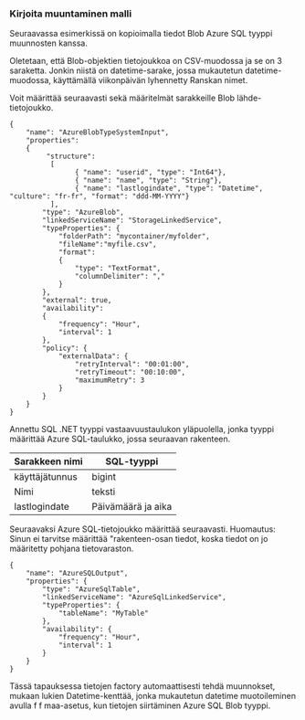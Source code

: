 ### <a name="type-conversion-sample"></a>Kirjoita muuntaminen malli
Seuraavassa esimerkissä on kopioimalla tiedot Blob Azure SQL tyyppi muunnosten kanssa.

Oletetaan, että Blob-objektien tietojoukkoa on CSV-muodossa ja se on 3 saraketta. Jonkin niistä on datetime-sarake, jossa mukautetun datetime-muodossa, käyttämällä viikonpäivän lyhennetty Ranskan nimet.

Voit määrittää seuraavasti sekä määritelmät sarakkeille Blob lähde-tietojoukko.

    {
        "name": "AzureBlobTypeSystemInput",
        "properties":
        {
             "structure": 
              [
                    { "name": "userid", "type": "Int64"},
                    { "name": "name", "type": "String"},
                    { "name": "lastlogindate", "type": "Datetime", "culture": "fr-fr", "format": "ddd-MM-YYYY"}
              ],
            "type": "AzureBlob",
            "linkedServiceName": "StorageLinkedService",
            "typeProperties": {
                "folderPath": "mycontainer/myfolder",
                "fileName":"myfile.csv",
                "format":
                {
                    "type": "TextFormat",
                    "columnDelimiter": ","
                }
            },
            "external": true,
            "availability":
            {
                "frequency": "Hour",
                "interval": 1
            },
            "policy": {
                "externalData": {
                    "retryInterval": "00:01:00",
                    "retryTimeout": "00:10:00",
                    "maximumRetry": 3
                }
            }
        }
    }

Annettu SQL .NET tyyppi vastaavuustaulukon yläpuolella, jonka tyyppi määrittää Azure SQL-taulukko, jossa seuraavan rakenteen.

| Sarakkeen nimi | SQL-tyyppi |
| ----------- | -------- |
| käyttäjätunnus | bigint |
| Nimi | teksti |
| lastlogindate | Päivämäärä ja aika |

Seuraavaksi Azure SQL-tietojoukko määrittää seuraavasti. Huomautus: Sinun ei tarvitse määrittää "rakenteen-osan tiedot, koska tiedot on jo määritetty pohjana tietovaraston.

    {
        "name": "AzureSQLOutput",
        "properties": {
            "type": "AzureSqlTable",
            "linkedServiceName": "AzureSqlLinkedService",
            "typeProperties": {
                "tableName": "MyTable"
            },
            "availability": {
                "frequency": "Hour",
                "interval": 1
            }
        }
    }

Tässä tapauksessa tietojen factory automaattisesti tehdä muunnokset, mukaan lukien Datetime-kenttää, jonka mukautetun datetime muotoileminen avulla f f maa-asetus, kun tietojen siirtäminen Azure SQL Blob tyyppi.


